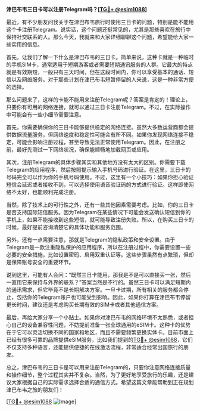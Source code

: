 **津巴布韦三日卡可以注册Telegram吗？[[TG💪+ @esim1088](https://t.me/s/esim1088)]**

最近，有不少朋友问我关于在津巴布韦旅行时使用三日卡的问题，特别是能不能用这个卡注册Telegram。说实话，这个问题还挺常见的，尤其是那些喜欢在旅行中保持社交联系的人。那么今天，我就来和大家详细聊聊这个问题，希望能给大家一些实用的信息。

首先，让我们了解一下什么是津巴布韦的三日卡。简单来说，这种卡就是一种临时的手机SIM卡，通常适用于短期游客或者需要短期通讯服务的人群。它最大的特点就是有效期短，一般只有三天时间，但在这段时间内，你可以享受基本的通话、短信以及网络服务。对于那些计划在津巴布韦短暂停留的人来说，这是一种非常方便的选择。

那么问题来了，这样的卡能不能用来注册Telegram呢？答案是肯定的！理论上，只要你有可用的网络连接，就可以通过三日卡注册Telegram。不过，在实际操作中可能会有一些小细节需要注意。

首先，你需要确保你的三日卡能够提供稳定的网络连接。虽然大多数运营商都会提供数据流量服务，但网络速度和稳定性可能会有所不同。如果你发现网络连接不稳定，可能会影响注册过程，甚至导致无法正常使用Telegram。因此，在注册之前，最好先测试一下网络状况，确保能顺畅地加载网页或应用。

其次，注册Telegram的具体步骤其实和其他地方没有太大的区别。你需要下载Telegram的应用程序，然后按照提示输入手机号码进行验证。在这里，三日卡的号码完全可以作为你的手机号码使用。不过，这里有一个小技巧：如果你担心验证短信会延迟或者接收不到，可以选择使用语音验证码的方式进行验证。这样即使网络不太好，也能顺利完成注册。

当然，除了技术上的可行性之外，还有一些其他因素需要考虑。比如，你的三日卡是否支持国际短信服务。因为Telegram在某些情况下可能会发送确认短信到你的手机上，如果不能接收到这些短信，就可能导致注册失败。所以，在购买三日卡的时候，最好提前咨询清楚它的具体功能和服务范围。

另外，还有一点需要注意，那就是Telegram的隐私政策和安全设置。由于Telegram是一款注重隐私保护的应用程序，所以在注册过程中，你需要设置一些必要的安全措施，比如设置密码、启用双重认证等。这些步骤虽然有点繁琐，但却是保障账号安全的重要环节。

说到这里，可能有人会问：“既然三日卡能用，那我是不是可以直接买一张，然后一直用它来保持与外界的联系？”答案当然是不行的。虽然三日卡可以满足短期内的通讯需求，但它毕竟不是长期解决方案。一旦卡过期，所有相关的服务都会停止，包括你的Telegram账户也可能受到影响。因此，如果你打算在津巴布韦停留更长时间，建议还是考虑购买长期有效的SIM卡或者其他通信方案。

最后，再给大家分享一个小贴士。如果你对津巴布韦的网络环境不太熟悉，或者担心自己的设备兼容性问题，不妨提前准备一张全球通用的eSIM卡。这种卡的优势在于它可以灵活切换不同的国家和地区，而且不需要频繁更换实体卡。目前市面上已经有很多可靠的品牌提供eSIM服务，比如我们提到的[TG💪+ @esim1088](https://t.me/s/esim1088)，它们不仅支持多种语言，还能提供便捷的在线激活流程，非常适合经常出国旅行的朋友。

总之，津巴布韦的三日卡是可以用来注册Telegram的，只要你注意网络连接质量和操作细节，整个过程其实并不复杂。当然，为了更好地享受旅行的乐趣，还是建议大家根据自己的实际需求选择合适的通信方式。希望这篇文章能帮助到正在规划津巴布韦之旅的朋友们！

[[TG💪+ @esim1088](https://t.me/s/esim1088) ![Image](https://i.postimg.cc/4NQfJmqS/Snipaste-2025-05-13-00-14-12.png)]